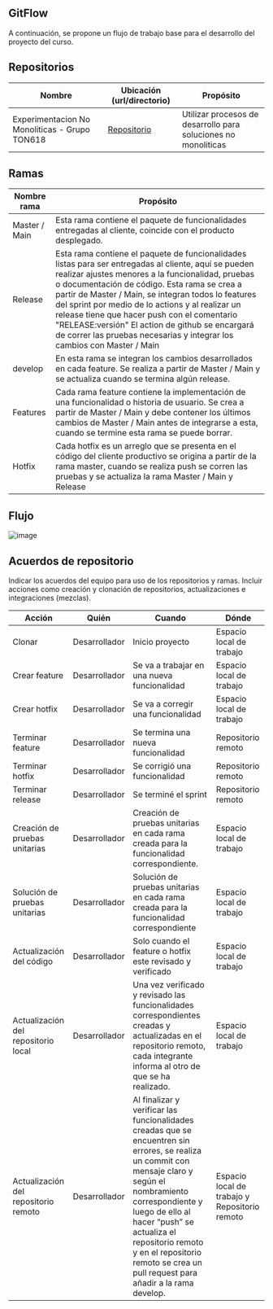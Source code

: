 ## GitFlow
A continuación, se propone un flujo de trabajo base para el desarrollo del proyecto del curso.

## Repositorios
| Nombre                | Ubicación (url/directorio)                                                                                       | Propósito                                              |
| --------------------- | ---------------------------------------------------------------------------------------------------------------- | ------------------------------------------------------ |
| Experimentacion No Monoliticas - Grupo TON618 | [Repositorio](https://github.com/dfgoUniandes/ton618-no-monoliticas) | Utilizar procesos de desarrollo para soluciones no monoliticas |

## Ramas
| **Nombre rama** | **Propósito**                                                                                                                                                                                                                                                                                                                                                                                                                                                                                      |
| --------------- | -------------------------------------------------------------------------------------------------------------------------------------------------------------------------------------------------------------------------------------------------------------------------------------------------------------------------------------------------------------------------------------------------------------------------------------------------------------------------------------------------- |
| Master / Main   | Esta rama contiene el paquete de funcionalidades entregadas al cliente, coincide con el producto desplegado.                                                                                                                                                                                                                                                                                                                                                                                       |
| Release         | Esta rama contiene el paquete de funcionalidades listas para ser entregadas al cliente, aquí­ se pueden realizar ajustes menores a la funcionalidad, pruebas o documentación de código. Esta rama se crea a partir de Master / Main, se integran todos lo features del sprint por medio de lo actions y al realizar un release tiene que hacer push con el comentario "RELEASE:versión" El action de github se encargará de correr las pruebas necesarias y integrar los cambios con Master / Main |
| develop         | En esta rama se integran los cambios desarrollados en cada feature. Se realiza a partir de Master / Main y se actualiza cuando se termina algún release.                                                                                                                                                                                                                                                                                                                                           |
| Features        | Cada rama feature contiene la implementación de una funcionalidad o historia de usuario. Se crea a partir de Master / Main y debe contener los últimos cambios de Master / Main antes de integrarse a esta, cuando se termine esta rama se puede borrar.                                                                                                                                                                                                                                           |
| Hotfix          | Cada hotfix es un arreglo que se presenta en el código del cliente productivo se origina a partir de la rama master, cuando se realiza push se corren las pruebas y se actualiza la rama Master / Main y Release                                                                                                                                                                                                                                                                                   |

## Flujo
![image](https://user-images.githubusercontent.com/78925077/137574886-62ce3fef-b112-4586-9dd3-075a66faf300.png)

## Acuerdos de repositorio
Indicar los acuerdos del equipo para uso de los repositorios y ramas. Incluir acciones como creación y clonación de repositorios, actualizaciones e integraciones (mezclas).

| Acción                               | Quién         | Cuando                                                                                                                                                                                                                                                                                                                  | Dónde                                         |
| ------------------------------------ | ------------- | ----------------------------------------------------------------------------------------------------------------------------------------------------------------------------------------------------------------------------------------------------------------------------------------------------------------------- | --------------------------------------------- |
| Clonar                               | Desarrollador | Inicio proyecto                                                                                                                                                                                                                                                                                                         | Espacio local de trabajo                      |
| Crear feature                        | Desarrollador | Se va a trabajar en una nueva funcionalidad                                                                                                                                                                                                                                                                             | Espacio local de trabajo                      |
| Crear hotfix                         | Desarrollador | Se va a corregir una funcionalidad                                                                                                                                                                                                                                                                                      | Espacio local de trabajo                      |
| Terminar feature                     | Desarrollador | Se termina una nueva funcionalidad                                                                                                                                                                                                                                                                                      | Repositorio remoto                            |
| Terminar hotfix                      | Desarrollador | Se corrigió una funcionalidad                                                                                                                                                                                                                                                                                           | Repositorio remoto                            |
| Terminar release                     | Desarrollador | Se terminé el sprint                                                                                                                                                                                                                                                                                                    | Repositorio remoto                            |
| Creación de pruebas unitarias        | Desarrollador | Creación de pruebas unitarias en cada rama creada para la funcionalidad correspondiente.                                                                                                                                                                                                                                | Espacio local de trabajo                      |
| Solución de pruebas unitarias        | Desarrollador | Solución de pruebas unitarias en cada rama creada para la funcionalidad correspondiente                                                                                                                                                                                                                                 | Espacio local de trabajo                      |
| Actualización del código             | Desarrollador | Solo cuando el feature o hotfix este revisado y verificado                                                                                                                                                                                                                                                              | Espacio local de trabajo                      |
| Actualización del repositorio local  | Desarrollador | Una vez verificado y revisado las funcionalidades correspondientes creadas y actualizadas en el repositorio remoto, cada integrante informa al otro de que se ha realizado.                                                                                                                                             | Espacio local de trabajo                      |
| Actualización del repositorio remoto | Desarrollador | Al finalizar y verificar las funcionalidades creadas que se encuentren sin errores, se realiza un commit con mensaje claro y según el nombramiento correspondiente y luego de ello al hacer “push” se actualiza el repositorio remoto y en el repositorio remoto se crea un pull request para añadir a la rama develop. | Espacio local de trabajo y Repositorio remoto |
